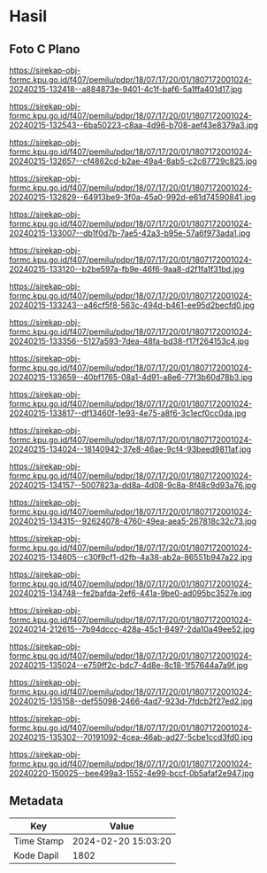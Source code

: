 # Hasil

## Foto C Plano

https://sirekap-obj-formc.kpu.go.id/f407/pemilu/pdpr/18/07/17/20/01/1807172001024-20240215-132418--a884873e-9401-4c1f-baf6-5a1ffa401d17.jpg

https://sirekap-obj-formc.kpu.go.id/f407/pemilu/pdpr/18/07/17/20/01/1807172001024-20240215-132543--6ba50223-c8aa-4d96-b708-aef43e8379a3.jpg

https://sirekap-obj-formc.kpu.go.id/f407/pemilu/pdpr/18/07/17/20/01/1807172001024-20240215-132657--cf4862cd-b2ae-49a4-8ab5-c2c67729c825.jpg

https://sirekap-obj-formc.kpu.go.id/f407/pemilu/pdpr/18/07/17/20/01/1807172001024-20240215-132829--64913be9-3f0a-45a0-992d-e61d74590841.jpg

https://sirekap-obj-formc.kpu.go.id/f407/pemilu/pdpr/18/07/17/20/01/1807172001024-20240215-133007--db1f0d7b-7ae5-42a3-b95e-57a6f973ada1.jpg

https://sirekap-obj-formc.kpu.go.id/f407/pemilu/pdpr/18/07/17/20/01/1807172001024-20240215-133120--b2be597a-fb9e-46f6-9aa8-d2f1fa1f31bd.jpg

https://sirekap-obj-formc.kpu.go.id/f407/pemilu/pdpr/18/07/17/20/01/1807172001024-20240215-133243--a46cf5f8-563c-494d-b461-ee95d2becfd0.jpg

https://sirekap-obj-formc.kpu.go.id/f407/pemilu/pdpr/18/07/17/20/01/1807172001024-20240215-133356--5127a593-7dea-48fa-bd38-f17f264153c4.jpg

https://sirekap-obj-formc.kpu.go.id/f407/pemilu/pdpr/18/07/17/20/01/1807172001024-20240215-133659--40bf1765-08a1-4d91-a8e6-77f3b60d78b3.jpg

https://sirekap-obj-formc.kpu.go.id/f407/pemilu/pdpr/18/07/17/20/01/1807172001024-20240215-133817--df13460f-1e93-4e75-a8f6-3c1ecf0cc0da.jpg

https://sirekap-obj-formc.kpu.go.id/f407/pemilu/pdpr/18/07/17/20/01/1807172001024-20240215-134024--18140942-37e8-46ae-9cf4-93beed9811af.jpg

https://sirekap-obj-formc.kpu.go.id/f407/pemilu/pdpr/18/07/17/20/01/1807172001024-20240215-134157--5007823a-dd8a-4d08-9c8a-8f48c9d93a76.jpg

https://sirekap-obj-formc.kpu.go.id/f407/pemilu/pdpr/18/07/17/20/01/1807172001024-20240215-134315--92624078-4760-49ea-aea5-267818c32c73.jpg

https://sirekap-obj-formc.kpu.go.id/f407/pemilu/pdpr/18/07/17/20/01/1807172001024-20240215-134605--c30f9cf1-d2fb-4a38-ab2a-86551b947a22.jpg

https://sirekap-obj-formc.kpu.go.id/f407/pemilu/pdpr/18/07/17/20/01/1807172001024-20240215-134748--fe2bafda-2ef6-441a-9be0-ad095bc3527e.jpg

https://sirekap-obj-formc.kpu.go.id/f407/pemilu/pdpr/18/07/17/20/01/1807172001024-20240214-212615--7b94dccc-428a-45c1-8497-2da10a49ee52.jpg

https://sirekap-obj-formc.kpu.go.id/f407/pemilu/pdpr/18/07/17/20/01/1807172001024-20240215-135024--e759ff2c-bdc7-4d8e-8c18-1f57644a7a9f.jpg

https://sirekap-obj-formc.kpu.go.id/f407/pemilu/pdpr/18/07/17/20/01/1807172001024-20240215-135158--def55098-2466-4ad7-923d-7fdcb2f27ed2.jpg

https://sirekap-obj-formc.kpu.go.id/f407/pemilu/pdpr/18/07/17/20/01/1807172001024-20240215-135302--70191092-4cea-46ab-ad27-5cbe1ccd3fd0.jpg

https://sirekap-obj-formc.kpu.go.id/f407/pemilu/pdpr/18/07/17/20/01/1807172001024-20240220-150025--bee499a3-1552-4e99-bccf-0b5afaf2e947.jpg


## Metadata

| Key        | Value               |
| ---------- | ------------------- |
| Time Stamp | 2024-02-20 15:03:20 |
| Kode Dapil | 1802                |



